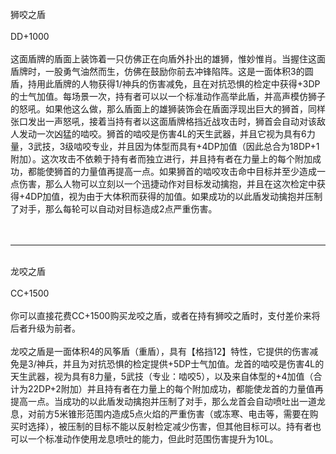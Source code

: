 <title>狮咬之盾</title>
<meta name="GENERATOR" content="WinCHM">
<meta http-equiv="Content-Type" content="text/html; charset=gb2312">
<br>狮咬之盾
<br>
<br>DD+1000
<br>
<br>这面盾牌的盾面上装饰着一只仿佛正在向盾外扑出的雄狮，惟妙惟肖。当握住这面盾牌时，一股勇气油然而生，仿佛在鼓励你前去冲锋陷阵。这是一面体积3的圆盾，持用此盾牌的人物获得1/神兵的伤害减免，且在对抗恐惧的检定中获得+3DP的士气加值。每场景一次，持有者可以以一个标准动作高举此盾，并高声模仿狮子的怒吼。如果他这么做，那么盾面上的雄狮装饰会在盾面浮现出巨大的狮首，同样张口发出一声怒吼，接着当持有者以这面盾牌格挡近战攻击时，狮首会自动对该敌人发动一次凶猛的啮咬。狮首的啮咬是伤害4L的天生武器，并且它视为具有6力量，3武技，3级啮咬专业，并且因为体型而具有+4DP加值（因此总合为18DP+1附加）。这次攻击不依赖于持有者而独立进行，并且持有者在力量上的每个附加成功，都能使狮首的力量值再提高一点。如果狮首的啮咬攻击命中目标并至少造成一点伤害，那么人物可以立刻以一个迅捷动作对目标发动擒抱，并且在这次检定中获得+4DP加值，视为由于大体积而获得的加值。如果成功的以此盾发动擒抱并压制了对手，那么每轮可以自动对目标造成2点严重伤害。
<br>
<br><br><HR><br>龙咬之盾
<br>
<br>CC+1500
<br>
<br>你可以直接花费CC+1500购买龙咬之盾，或者在持有狮咬之盾时，支付差价来将后者升级为前者。
<br>
<br>龙咬之盾是一面体积4的风筝盾（重盾），具有【格挡12】特性，它提供的伤害减免是3/神兵，并且为对抗恐惧的检定提供+5DP士气加值。龙首的啮咬是伤害4L的天生武器，视为具有8力量，5武技（专业：啮咬5），以及来自体型的+4加值（合计为22DP+2附加）并且持有者在力量上的每个附加成功，都能使龙首的力量值再提高一点。当成功的以此盾发动擒抱并压制了对手，那么龙首会自动喷吐出一道龙息，对前方5米锥形范围内造成5点火焰的严重伤害（或冻寒、电击等，需要在购买时选择），被压制的目标不能以反射检定减少伤害，但其他目标可以。持有者也可以一个标准动作使用龙息喷吐的能力，但此时范围伤害提升为10L。
<br>
